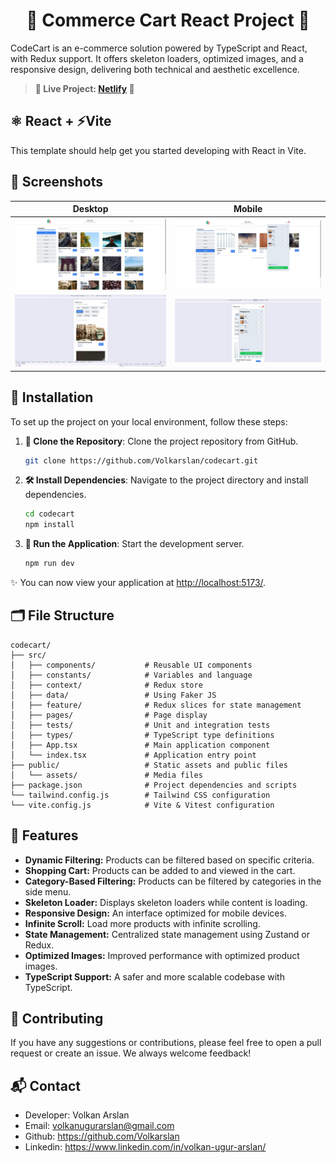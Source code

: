 <div align="center">

# 🛒 Commerce Cart React Project 🛒

</div>

CodeCart is an e-commerce solution powered by TypeScript and React, with Redux support. It offers skeleton loaders, optimized images, and a responsive design, delivering both technical and aesthetic excellence.

> **🎉 Live Project: [Netlify](https://code-cart.netlify.app/) 🎉**

## ⚛️ React + ⚡Vite

This template should help get you started developing with React in Vite.

## 📸 Screenshots

| Desktop                                                                                                                     | Mobile                                                                                                                      |
| --------------------------------------------------------------------------------------------------------------------------- | --------------------------------------------------------------------------------------------------------------------------- |
| ![list-desktop](https://raw.githubusercontent.com/Volkarslan/codecart/master/public/screenshots/list-desktop.webp?raw=true) | ![cart-desktop](https://raw.githubusercontent.com/Volkarslan/codecart/master/public/screenshots/cart-desktop.webp?raw=true) |
| ![list-mobile](https://raw.githubusercontent.com/Volkarslan/codecart/master/public/screenshots/list-mobile.webp?raw=true)   | ![cart-mobile](https://raw.githubusercontent.com/Volkarslan/codecart/master/public/screenshots/cart-mobile.webp?raw=true)   |

## 🧮 Installation

To set up the project on your local environment, follow these steps:

1. **📡 Clone the Repository**: Clone the project repository from GitHub.

   ```sh
   git clone https://github.com/Volkarslan/codecart.git
   ```

2. **🛠️ Install Dependencies**: Navigate to the project directory and install dependencies.

   ```sh
   cd codecart
   npm install
   ```

3. **🚀 Run the Application**: Start the development server.

   ```sh
   npm run dev
   ```

✨ You can now view your application at [http://localhost:5173/](http://localhost:5173/).

## 🗂️ File Structure

```
codecart/
├── src/
│   ├── components/           # Reusable UI components
│   ├── constants/            # Variables and language
│   ├── context/              # Redux store
│   ├── data/                 # Using Faker JS
│   ├── feature/              # Redux slices for state management
│   ├── pages/                # Page display
│   ├── tests/                # Unit and integration tests
│   ├── types/                # TypeScript type definitions
│   ├── App.tsx               # Main application component
│   └── index.tsx             # Application entry point
├── public/                   # Static assets and public files
│   └── assets/               # Media files
├── package.json              # Project dependencies and scripts
└── tailwind.config.js        # Tailwind CSS configuration
└── vite.config.js            # Vite & Vitest configuration
```

## 🔮 Features

- **Dynamic Filtering:** Products can be filtered based on specific criteria.
- **Shopping Cart:** Products can be added to and viewed in the cart.
- **Category-Based Filtering:** Products can be filtered by categories in the side menu.
- **Skeleton Loader:** Displays skeleton loaders while content is loading.
- **Responsive Design:** An interface optimized for mobile devices.
- **Infinite Scroll:** Load more products with infinite scrolling.
- **State Management:** Centralized state management using Zustand or Redux.
- **Optimized Images:** Improved performance with optimized product images.
- **TypeScript Support:** A safer and more scalable codebase with TypeScript.

## 🧭 Contributing

If you have any suggestions or contributions, please feel free to open a pull request or create an issue. We always welcome feedback!

## 📬 Contact

- Developer: Volkan Arslan <br/>
- Email: volkanugurarslan@gmail.com <br/>
- Github: https://github.com/Volkarslan <br/>
- Linkedin: https://www.linkedin.com/in/volkan-ugur-arslan/ <br/>

